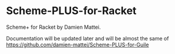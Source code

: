 # Scheme-PLUS-for-Racket
Scheme+ for Racket by Damien Mattei.

Documentation will be updated later and will be almost the same of https://github.com/damien-mattei/Scheme-PLUS-for-Guile
